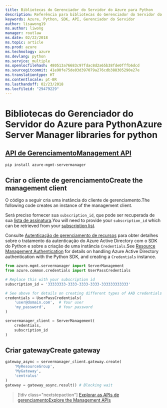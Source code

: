 ```yaml
---
title: Bibliotecas do Gerenciador do Servidor do Azure para Python
description: Referência para bibliotecas do Gerenciador do Servidor do Azure para Python
keywords: Azure, Python, SDK, API, Gerenciador do Servidor
author: lisawong19
ms.author: liwong
manager: routlaw
ms.date: 02/22/2018
ms.topic: article
ms.prod: azure
ms.technology: azure
ms.devlang: python
ms.service: multiple
ms.openlocfilehash: 480513a76683c97fdac8d2a65b38fde0fffb6dcd
ms.sourcegitcommit: 41e90fe75de03d397079a276cdb388305290e27e
ms.translationtype: HT
ms.contentlocale: pt-BR
ms.lasthandoff: 02/23/2018
ms.locfileid: "29479229"
---
```

# <a name="azure-server-manager-libraries-for-python"></a><span data-ttu-id="41f07-104">Bibliotecas do Gerenciador do Servidor do Azure para Python</span><span class="sxs-lookup"><span data-stu-id="41f07-104">Azure Server Manager libraries for python</span></span>

## <a name="management-apipythonapioverviewazureservermanagermanagement"></a>[<span data-ttu-id="41f07-105">API de Gerenciamento</span><span class="sxs-lookup"><span data-stu-id="41f07-105">Management API</span></span>](/python/api/overview/azure/servermanager/management)

```bash
pip install azure-mgmt-servermanager
```

## <a name="create-the-management-client"></a><span data-ttu-id="41f07-106">Criar o cliente de gerenciamento</span><span class="sxs-lookup"><span data-stu-id="41f07-106">Create the management client</span></span>

<span data-ttu-id="41f07-107">O código a seguir cria uma instância do cliente de gerenciamento.</span><span class="sxs-lookup"><span data-stu-id="41f07-107">The following code creates an instance of the management client.</span></span>

<span data-ttu-id="41f07-108">Será preciso fornecer sua ``subscription_id``, que pode ser recuperada de sua [lista de assinatura](https://manage.windowsazure.com/#Workspaces/AdminTasks/SubscriptionMapping).</span><span class="sxs-lookup"><span data-stu-id="41f07-108">You will need to provide your ``subscription_id`` which can be retrieved from your [subscription list](https://manage.windowsazure.com/#Workspaces/AdminTasks/SubscriptionMapping).</span></span>

<span data-ttu-id="41f07-109">Consulte [Autenticação de gerenciamento de recursos](/python/azure/python-sdk-azure-authenticate) para obter detalhes sobre o tratamento da autenticação do Azure Active Directory com o SDK do Python e sobre a criação de uma instância ``Credentials``.</span><span class="sxs-lookup"><span data-stu-id="41f07-109">See [Resource Management Authentication](/python/azure/python-sdk-azure-authenticate) for details on handling Azure Active Directory authentication with the Python SDK, and creating a ``Credentials`` instance.</span></span>

```python
from azure.mgmt.servermanager import ServerManagement
from azure.common.credentials import UserPassCredentials

# Replace this with your subscription id
subscription_id = '33333333-3333-3333-3333-333333333333'

# See above for details on creating different types of AAD credentials
credentials = UserPassCredentials(
    'user@domain.com',  # Your user
    'my_password',      # Your password
)

servermanager_client = ServerManagement(
    credentials,
    subscription_id
)
``` 

## <a name="create-gateway"></a><span data-ttu-id="41f07-110">Criar gateway</span><span class="sxs-lookup"><span data-stu-id="41f07-110">Create gateway</span></span>
```python
gateway_async = servermanager_client.gateway.create(
    'MyResourceGroup',
    'MyGateway',
    'centralus'
)
gateway = gateway_async.result() # Blocking wait
```

> [!div class="nextstepaction"]
> [<span data-ttu-id="41f07-111">Explorar as APIs de gerenciamento</span><span class="sxs-lookup"><span data-stu-id="41f07-111">Explore the Management APIs</span></span>](/python/api/overview/azure/servermanager/management)